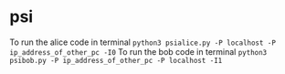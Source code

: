 # psi
To run the alice code in terminal 
`python3 psialice.py -P localhost -P ip_address_of_other_pc -I0`
To run the bob code in terminal
`python3 psibob.py -P ip_address_of_other_pc -P localhost -I1`
